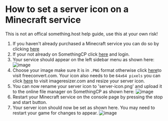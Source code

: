 # How to set a server icon on a Minecraft service

This is not an offical something.host help guide, use this at your own risk!

1. If you haven't already purchased a Minecraft service you can do so by clicking [here](https://something.host/en/products/minecraft/)
2. If your not already on SomethingCP click [here](https://cp.something.host) and login.
4. Your service should appear on the left sidebar menu as shown here: 
![image](https://my-nan-has.zero-ping.cloud/YWXl)
5. Choose your image make sure it is in `.PNG` format otherwise click [here](https://www.freeconvert.com/png-converter)to visit freeconvert.com. Your icon also needs to be `64x64 pixels` you can click [here](https://imageresizer.com) to visit imageresizer.com and resize your server icon.
7. You can now rename your server icon to 'server-icon.png' and upload it to the online file manager on SomethingCP as shown here: 
![image](https://my-nan-has.zero-ping.cloud/vscI)
5. Restart your Minecraft service on the console page by pressing the stop and start button.
10. Your server icon should now be set as shown here. You may need to restart your game for changes to appear. 
![image](https://my-nan-has.zero-ping.cloud/B68U)
